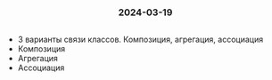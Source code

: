 <h3 style="text-align: center; padding-bottom: 14px">2024-03-19</h3>

* 3 варианты связи классов. Композиция, агрегация, ассоциация
* Композиция
* Агрегация
* Ассоциация